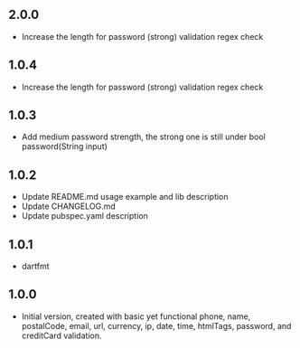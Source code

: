 ## 2.0.0
- Increase the length for password (strong) validation regex check

## 1.0.4
- Increase the length for password (strong) validation regex check

## 1.0.3
- Add medium password strength, the strong one is still under bool password(String input)

## 1.0.2
- Update README.md usage example and lib description
- Update CHANGELOG.md
- Update pubspec.yaml description

## 1.0.1
- dartfmt

 ## 1.0.0

- Initial version, created with basic yet functional phone, name, postalCode, email, url, currency, ip, date, time, htmlTags, password, and creditCard validation.
